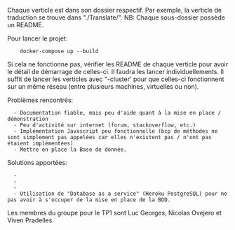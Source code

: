 Chaque verticle est dans son dossier respectif. Par exemple, la verticle de traduction se trouve dans "./Translate/".
NB: Chaque sous-dossier possède un README.

Pour lancer le projet:

        docker-compose up --build

Si cela ne fonctionne pas, vérifier les README de chaque verticle pour avoir le détail de démarrage de celles-ci. Il faudra les lancer individuellements.
Il suffit de lancer les verticles avec "-cluster' pour que celles-ci fonctionnent sur un même réseau (entre plusieurs machines, virtuelles ou non).

Problèmes rencontrés:

	  - Documentation fiable, mais peu d'aide quant à la mise en place / démonstration
	  - Peu d'activité sur internet (forum, stackoverflow, etc.)
	  - Implémentation Javascript peu fonctionnelle (bcp de méthodes ne sont simplement pas appelées car elles n'existent pas / n'ont pas étaient implémentées)
	  - Mettre en place la Base de donnée.

Solutions apportées:

	  -
	  -
	  -
	  - Utilisation de "Database as a service" (Heroku PostgreSQL) pour ne pas avoir à s'occuper de la mise en place de la BDD.

Les membres du groupe pour le TP1 sont Luc Georges, Nicolas Ovejero et Viven Pradelles.

